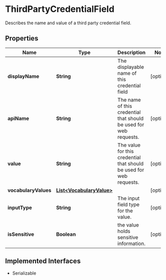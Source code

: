 

# ThirdPartyCredentialField

Describes the name and value of a third party credential field.

## Properties

| Name | Type | Description | Notes |
|------------ | ------------- | ------------- | -------------|
|**displayName** | **String** | The displayable name of this credential field |  [optional] |
|**apiName** | **String** | The name of this credential that should be used for web requests. |  [optional] |
|**value** | **String** | The value for this credential that should be used for web requests. |  [optional] |
|**vocabularyValues** | [**List&lt;VocabularyValue&gt;**](VocabularyValue.md) |  |  [optional] |
|**inputType** | **String** | The input field type for the value. |  [optional] |
|**isSensitive** | **Boolean** | the value holds sensitive information. |  [optional] |


## Implemented Interfaces

* Serializable


